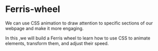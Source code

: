 # Ferris-wheel
We can use CSS animation to draw attention to specific sections of our webpage and make it more engaging.

In this ,we will build a Ferris wheel to learn how to use CSS to animate elements, transform them, and adjust their speed.
